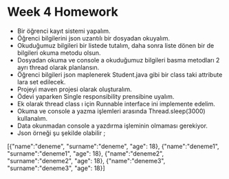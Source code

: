 # Week 4 Homework

* Bir öğrenci kayıt sistemi yapalım.
* Öğrenci bilgilerini json uzantılı bir dosyadan okuyalım.
* Okuduğumuz bilgileri bir listede tutalım, daha sonra liste dönen bir de bilgileri okuma metodu olsun.
* Dosyadan okuma ve console a okuduğumuz bilgileri basma metodları 2 ayrı thread olarak planlansın.
* Öğrenci bilgileri json maplenerek Student.java gibi bir class taki attribute lara set edilecek.
* Projeyi maven projesi olarak oluşturalım.
* Ödevi yaparken Single responsibility prensibine uyalım.
* Ek olarak thread class ı için Runnable interface ini implemente edelim.
* Okuma ve console a yazma işlemleri arasında Thread.sleep(3000) kullanalım.
* Data okunmadan console a yazdırma işleminin olmaması gerekiyor.
* Json örneği şu şekilde olabilir ; 

[{"name":"deneme", "surname":"deneme", "age": 18}, 
 {"name":"deneme1", "surname":"deneme1", "age": 18}, 
 {"name":"deneme2", "surname":"deneme2", "age": 18}, 
 {"name":"deneme3", "surname":"deneme3", "age": 18}]